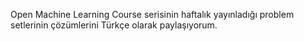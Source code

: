 Open Machine Learning Course serisinin haftalık yayınladığı problem setlerinin çözümlerini Türkçe olarak paylaşıyorum.
